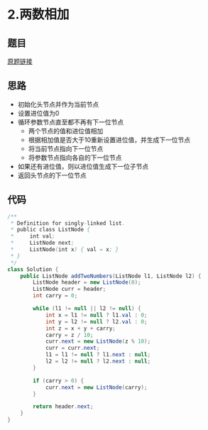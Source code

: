 # 2.两数相加
## 题目
[原题链接](https://leetcode.com/problems/add-two-numbers/)

## 思路
* 初始化头节点并作为当前节点
* 设置进位值为0
* 循环参数节点直至都不再有下一位节点
	* 两个节点的值和进位值相加
	* 根据相加值是否大于10重新设置进位值，并生成下一位节点
	* 将当前节点指向下一位节点
	* 将参数节点指向各自的下一位节点
* 如果还有进位值，则以进位值生成下一位子节点
* 返回头节点的下一位节点

## 代码
```java 
/**
 * Definition for singly-linked list.
 * public class ListNode {
 *     int val;
 *     ListNode next;
 *     ListNode(int x) { val = x; }
 * }
 */
class Solution {
    public ListNode addTwoNumbers(ListNode l1, ListNode l2) {
        ListNode header = new ListNode(0);
        ListNode curr = header;
        int carry = 0;

        while (l1 != null || l2 != null) {
            int x = l1 != null ? l1.val : 0;
            int y = l2 != null ? l2.val : 0;
            int z = x + y + carry;
            carry = z / 10;
            curr.next = new ListNode(z % 10);
            curr = curr.next;
            l1 = l1 != null ? l1.next : null;
            l2 = l2 != null ? l2.next : null;
        }

        if (carry > 0) {
            curr.next = new ListNode(carry);
        }

        return header.next;
    }
}
```
